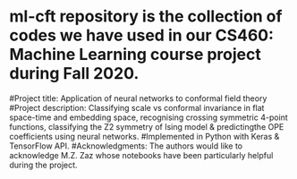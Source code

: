 # ml-cft repository is the collection of codes we have used in our CS460: Machine Learning course project during Fall 2020.
#Project title: Application of neural networks to conformal field theory
#Project description: Classifying scale vs conformal invariance in flat space-time and embedding space, recognising crossing symmetric 4-point functions, classifying the Z2 symmetry of Ising model & predictingthe OPE coefficients using neural networks.
#Implemented in Python with Keras & TensorFlow API.
#Acknowledgments: The authors would like to acknowledge M.Z. Zaz whose notebooks have been particularly helpful during the project.
